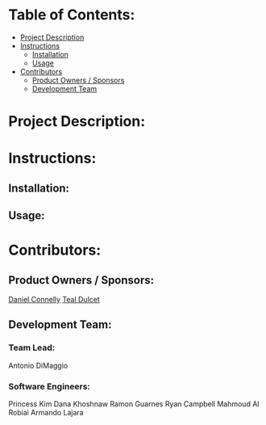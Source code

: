# Table of Contents:

* [Project Description](link)
* [Instructions](link)
	* [Installation](link)
	* [Usage](link)
* [Contributors](link)
	* [Product Owners / Sponsors](link)
	* [Development Team](link)

# Project Description:

# Instructions:
## Installation:

## Usage:



# Contributors:
## Product Owners / Sponsors:
[Daniel Connelly](https://www.linkedin.com/in/dconnelly2/)
[Teal Dulcet](https://www.tealdulcet.com/)

## Development Team:
### Team Lead:
Antonio DiMaggio

### Software Engineers:
Princess Kim
Dana Khoshnaw
Ramon Guarnes
Ryan Campbell
Mahmoud Al Robiai
Armando Lajara
